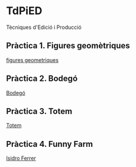 # TdPiED
Tècniques d'Edició i Producció
## Pràctica 1. Figures geomètriques
[figures geometriques](practica001_formes.zip)
## Pràctica 2. Bodegó
[Bodegó](practica002_bodego.zip)
## Pràctica 3. Totem
[Totem](practica003_totem.zip)
## Pràctica 4. Funny Farm
[Isidro Ferrer](practica004_funnyfarm.zip)

